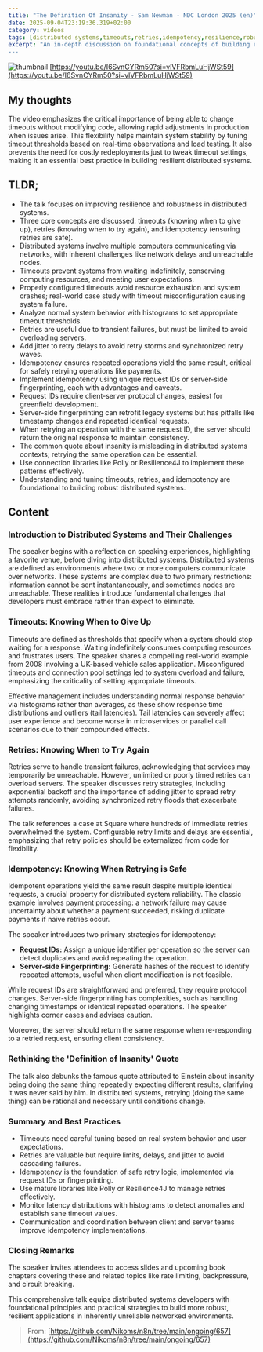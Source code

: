 ```yaml
---
title: "The Definition Of Insanity - Sam Newman - NDC London 2025 (en)"
date: 2025-09-04T23:19:36.319+02:00
category: videos
tags: [distributed systems,timeouts,retries,idempotency,resilience,robustness,networking,software engineering,microservices]
excerpt: "An in-depth discussion on foundational concepts of building resilient distributed systems: correctly tuning timeouts, implementing safe retries, and ensuring operations are idempotent to avoid errors and system failures.
---
```


![thumbnail](https://i.ytimg.com/vi/I6SvnCYRm50/maxresdefault.jpg)
[https://youtu.be/I6SvnCYRm50?si=vlVFRbmLuHjWSt59](https://youtu.be/I6SvnCYRm50?si=vlVFRbmLuHjWSt59)

## My thoughts

The video emphasizes the critical importance of being able to change timeouts without modifying code, allowing rapid adjustments in production when issues arise. This flexibility helps maintain system stability by tuning timeout thresholds based on real-time observations and load testing. It also prevents the need for costly redeployments just to tweak timeout settings, making it an essential best practice in building resilient distributed systems.

## TLDR;
- The talk focuses on improving resilience and robustness in distributed systems.
- Three core concepts are discussed: timeouts (knowing when to give up), retries (knowing when to try again), and idempotency (ensuring retries are safe).
- Distributed systems involve multiple computers communicating via networks, with inherent challenges like network delays and unreachable nodes.
- Timeouts prevent systems from waiting indefinitely, conserving computing resources, and meeting user expectations.
- Properly configured timeouts avoid resource exhaustion and system crashes; real-world case study with timeout misconfiguration causing system failure.
- Analyze normal system behavior with histograms to set appropriate timeout thresholds.
- Retries are useful due to transient failures, but must be limited to avoid overloading servers.
- Add jitter to retry delays to avoid retry storms and synchronized retry waves.
- Idempotency ensures repeated operations yield the same result, critical for safely retrying operations like payments.
- Implement idempotency using unique request IDs or server-side fingerprinting, each with advantages and caveats.
- Request IDs require client-server protocol changes, easiest for greenfield development.
- Server-side fingerprinting can retrofit legacy systems but has pitfalls like timestamp changes and repeated identical requests.
- When retrying an operation with the same request ID, the server should return the original response to maintain consistency.
- The common quote about insanity is misleading in distributed systems contexts; retrying the same operation can be essential.
- Use connection libraries like Polly or Resilience4J to implement these patterns effectively.
- Understanding and tuning timeouts, retries, and idempotency are foundational to building robust distributed systems.



## Content

### Introduction to Distributed Systems and Their Challenges
The speaker begins with a reflection on speaking experiences, highlighting a favorite venue, before diving into distributed systems. Distributed systems are defined as environments where two or more computers communicate over networks. These systems are complex due to two primary restrictions: information cannot be sent instantaneously, and sometimes nodes are unreachable. These realities introduce fundamental challenges that developers must embrace rather than expect to eliminate.

### Timeouts: Knowing When to Give Up
Timeouts are defined as thresholds that specify when a system should stop waiting for a response. Waiting indefinitely consumes computing resources and frustrates users. The speaker shares a compelling real-world example from 2008 involving a UK-based vehicle sales application. Misconfigured timeouts and connection pool settings led to system overload and failure, emphasizing the criticality of setting appropriate timeouts.

Effective management includes understanding normal response behavior via histograms rather than averages, as these show response time distributions and outliers (tail latencies). Tail latencies can severely affect user experience and become worse in microservices or parallel call scenarios due to their compounded effects.

### Retries: Knowing When to Try Again
Retries serve to handle transient failures, acknowledging that services may temporarily be unreachable. However, unlimited or poorly timed retries can overload servers. The speaker discusses retry strategies, including exponential backoff and the importance of adding jitter to spread retry attempts randomly, avoiding synchronized retry floods that exacerbate failures.

The talk references a case at Square where hundreds of immediate retries overwhelmed the system. Configurable retry limits and delays are essential, emphasizing that retry policies should be externalized from code for flexibility.

### Idempotency: Knowing When Retrying is Safe
Idempotent operations yield the same result despite multiple identical requests, a crucial property for distributed system reliability. The classic example involves payment processing: a network failure may cause uncertainty about whether a payment succeeded, risking duplicate payments if naive retries occur.

The speaker introduces two primary strategies for idempotency:
- **Request IDs:** Assign a unique identifier per operation so the server can detect duplicates and avoid repeating the operation.
- **Server-side Fingerprinting:** Generate hashes of the request to identify repeated attempts, useful when client modification is not feasible.

While request IDs are straightforward and preferred, they require protocol changes. Server-side fingerprinting has complexities, such as handling changing timestamps or identical repeated operations. The speaker highlights corner cases and advises caution.

Moreover, the server should return the same response when re-responding to a retried request, ensuring client consistency.

### Rethinking the 'Definition of Insanity' Quote
The talk also debunks the famous quote attributed to Einstein about insanity being doing the same thing repeatedly expecting different results, clarifying it was never said by him. In distributed systems, retrying (doing the same thing) can be rational and necessary until conditions change.

### Summary and Best Practices
- Timeouts need careful tuning based on real system behavior and user expectations.
- Retries are valuable but require limits, delays, and jitter to avoid cascading failures.
- Idempotency is the foundation of safe retry logic, implemented via request IDs or fingerprinting.
- Use mature libraries like Polly or Resilience4J to manage retries effectively.
- Monitor latency distributions with histograms to detect anomalies and establish sane timeout values.
- Communication and coordination between client and server teams improve idempotency implementations.

### Closing Remarks
The speaker invites attendees to access slides and upcoming book chapters covering these and related topics like rate limiting, backpressure, and circuit breaking.

This comprehensive talk equips distributed systems developers with foundational principles and practical strategies to build more robust, resilient applications in inherently unreliable networked environments.




> From: [https://github.com/Nikoms/n8n/tree/main/ongoing/657](https://github.com/Nikoms/n8n/tree/main/ongoing/657)